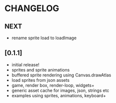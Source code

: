 # CHANGELOG

## NEXT
- rename sprite load to loadImage

## [0.1.1]
- initial release!
- sprites and sprite animations
- buffered sprite rendering using Canvas.drawAtlas
- load sprites from json assets
- game, render box, render-loop, widgets+
- generic asset cache for images, json, strings etc
- examples using sprites, animations, keyboard+
